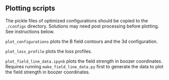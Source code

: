 
## Plotting scripts

The pickle files of optimized configurations should be copied to the `./configs` directory.
Solutions may need post processing before plotting. See instructions below.


`plot_configurations` plots the B field contours and the 3d configuration.

`plot_loss_profile` plots the loss profiles.

`plot_field_line_data.ipynb` plots the field strength in boozer coordinates. Requires running `make_field_line_data.py` first to generate the data to plot the field strength in boozer coordinates.
